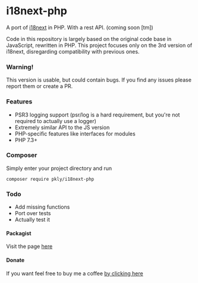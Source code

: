 # i18next-php
A port of [i18next](https://www.i18next.com/) in PHP. With a rest API. (coming soon \[tm\])

Code in this repository is largely based on the original code base in JavaScript, rewritten in PHP.
This project focuses only on the 3rd version of i18next, disregarding compatibility with previous ones.

### Warning!

This version is usable, but could contain bugs. 
If you find any issues please report them or create a PR.

### Features

* PSR3 logging support (psr/log is a hard requirement, but you're not required to actually use a logger)
* Extremely similar API to the JS version
* PHP-specific features like interfaces for modules
* PHP 7.3+ 

### Composer

Simply enter your project directory and run

`composer require pkly/i18next-php`

### Todo

* Add missing functions
* Port over tests
* Actually test it

#### Packagist

Visit the page [here](https://packagist.org/packages/pkly/i18next-php)

#### Donate

If you want feel free to buy me a coffee [by clicking here](https://paypal.me/pklytastic?locale.x=en_US)